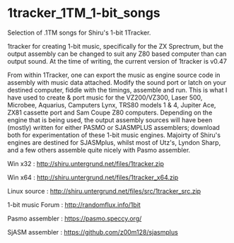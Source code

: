 # 1tracker_1TM_1-bit_songs
Selection of .1TM songs for Shiru's 1-bit 1Tracker.


1tracker for creating 1-bit music, specifically for the ZX Sprectrum, but the output assembly can be changed to suit any Z80 based computer than can output sound.  At the time of writing, the current version of 1tracker is v0.47

From within 1Tracker, one can export the music as engine source code in assembly with music data attached.  Modify the sound port or latch on your destined computer, fiddle with the timings, assemble and run.
This is what I have used to create & port music for the VZ200/VZ300, Laser 500, Microbee, Aquarius, Camputers Lynx, TRS80 models 1 & 4, Jupiter Ace, ZX81 cassette port and Sam Coupe Z80 computers.
Depending on the engine that is being used, the output assembly sources will have been (mostly) written for either PASMO or SJASMPLUS assemblers; download both for experimentation of these 1-bit music engines.
Majoirty of Shiru's engines are destined for SJASMplus, whilst most of Utz's, Lyndon Sharp, and a few others assemble quite nicely with Pasmo assembler.



Win x32 : http://shiru.untergrund.net/files/1tracker.zip

Win x64 : http://shiru.untergrund.net/files/1tracker_x64.zip

Linux source : http://shiru.untergrund.net/files/src/1tracker_src.zip

1-bit music Forum : http://randomflux.info/1bit

Pasmo assembler : https://pasmo.speccy.org/

SjASM assembler : https://github.com/z00m128/sjasmplus

